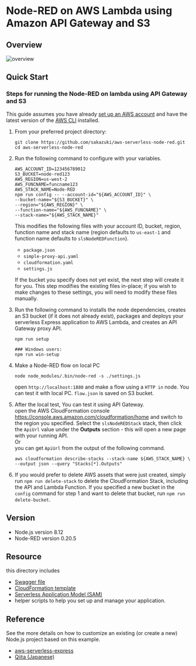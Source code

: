 # Node-RED on AWS Lambda using Amazon API Gateway and S3

## Overview

![overview](node-red-on-lambda-with-api-gw-overview.png)

## Quick Start

### Steps for running the Node-RED on lambda using API Gateway and S3
This guide assumes you have already [set up an AWS account](http://docs.aws.amazon.com/AmazonSimpleDB/latest/DeveloperGuide/AboutAWSAccounts.html) and have the latest version of the [AWS CLI](https://aws.amazon.com/cli/) installed.

1. From your preferred project directory:

    ```
    git clone https://github.com/sakazuki/aws-serverless-node-red.git
    cd aws-serverless-node-red
    ```

2. Run the following command to configure with your variables.
    ```
    AWS_ACCOUNT_ID=123456789012
    S3_BUCKET=node-red123
    AWS_REGION=us-west-2
    AWS_FUNCNAME=funcname123
    AWS_STACK_NAME=Node-RED
    npm run config -- --account-id="${AWS_ACCOUNT_ID}" \
    --bucket-name="${S3_BUCKET}" \
    --region="${AWS_REGION}" \
    --function-name="${AWS_FUNCNAME}" \
    --stack-name="${AWS_STACK_NAME}"
    ```

    This modifies the following files with your account ID, bucket, region, function name and stack name (region defaults to `us-east-1` and function name defaults to `slsNodeREDFunction`). 
    - `package.json`
    - `simple-proxy-api.yaml`
    - `cloudformation.yaml`
    - `settings.js` 
    
    If the bucket you specify does not yet exist, the next step will create it for you. This step modifies the existing files in-place; if you wish to make changes to these settings, you will need to modify these files manually.

3. Run the following command to installs the node dependencies, creates an S3 bucket (if it does not already exist), packages and deploys your serverless Express application to AWS Lambda, and creates an API Gateway proxy API.
    ```
    npm run setup

    ### Windows users:
    npm run win-setup
    ```

4. Make a Node-RED flow on local PC

    ```
    node node_modules/.bin/node-red -s ./settings.js
    ```

    open `http://localhost:1880` and make a flow using a `HTTP in` node.
    You can test it with local PC.
    `flow.json` is saved on S3 bucket.

5. After the local test, You can test it using API Gateway.  
open the AWS CloudFormation console https://console.aws.amazon.com/cloudformation/home and switch to the region you specified. Select the `slsNodeREDStack` stack, then click the `ApiUrl` value under the __Outputs__ section - this will open a new page with your running API.  
    Or  
    you can get `ApiUrl` from the output of the following command.
    ```
    aws cloudformation describe-stacks --stack-name ${AWS_STACK_NAME} \
    --output json --query "Stacks[*].Outputs"
    ```

6. If you would prefer to delete AWS assets that were just created, simply run `npm run delete-stack` to delete the CloudFormation Stack, including the API and Lambda Function. If you specified a new bucket in the `config` command for step 1 and want to delete that bucket, run `npm run delete-bucket`.

## Version
- Node.js version 8.12
- Node-RED version 0.20.5

## Resource

this directory includes 

- [Swagger file](http://swagger.io/specification/)
- [CloudFormation template](https://aws.amazon.com/cloudformation/aws-cloudformation-templates/)
- [Serverless Application Model (SAM)](https://github.com/awslabs/serverless-application-model)
- helper scripts to help you set up and manage your application.

## Reference
See the more details on how to customize an existing (or create a new) Node.js project based on this example. 
- [aws-serverless-express](https://github.com/awslabs/aws-serverless-express)
- [Qiita (Japanese)](https://qiita.com/sakazuki/private/9d55ac14432e73524e04)
